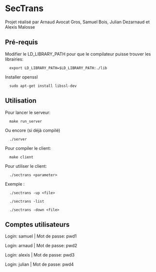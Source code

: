 # SecTrans

Projet réalisé par Arnaud Avocat Gros, Samuel Bois, Julian Dezarnaud et Alexis Malosse

## Pré-requis

Modifier le LD_LIBRARY_PATH pour que le compilateur puisse trouver les librairies:
```
  export LD_LIBRARY_PATH=$LD_LIBRARY_PATH:./lib
```

Installer openssl
```
  sudo apt-get install libssl-dev
```

## Utilisation

Pour lancer le serveur:
```
  make run_server
```
Ou encore (si déjà compilé)
```
  ./server
```

Pour compiler le client:
```
  make client
```
Pour utiliser le client:
```
  ./sectrans <parameter>
```
Exemple :
```
  ./sectrans -up <file>
```
```
  ./sectrans -list
```
```
  ./sectrans -down <file>
```
## Comptes utilisateurs
Login: samuel | Mot de passe: pwd1

Login: arnaud | Mot de passe: pwd2

Login: alexis | Mot de passe: pwd3

Login: julian | Mot de passe: pwd4
  
